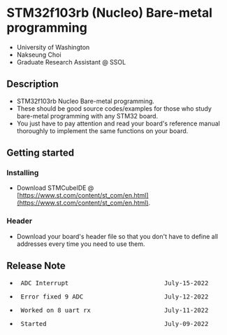 # STM32f103rb (Nucleo) Bare-metal programming
- University of Washington
- Nakseung Choi
- Graduate Research Assistant @ SSOL

## Description
- STM32f103rb Nucleo Bare-metal programming.
- These should be good source codes/examples for those who study bare-metal programming with any STM32 board.
- You just have to pay attention and read your board's reference manual thoroughly to implement the same functions on your board.

## Getting started

### Installing
- Download STMCubeIDE @ [https://www.st.com/content/st_com/en.html](https://www.st.com/content/st_com/en.html).
### Header
- Download your board's header file so that you don't have to define all addresses every time you need to use them.

## Release Note
- <pre> ADC Interrupt                          July-15-2022</pre> 
- <pre> Error fixed 9_ADC                      July-12-2022</pre>
- <pre> Worked on 8_uart_rx                    July-11-2022</pre>
- <pre> Started                                July-09-2022</pre>

